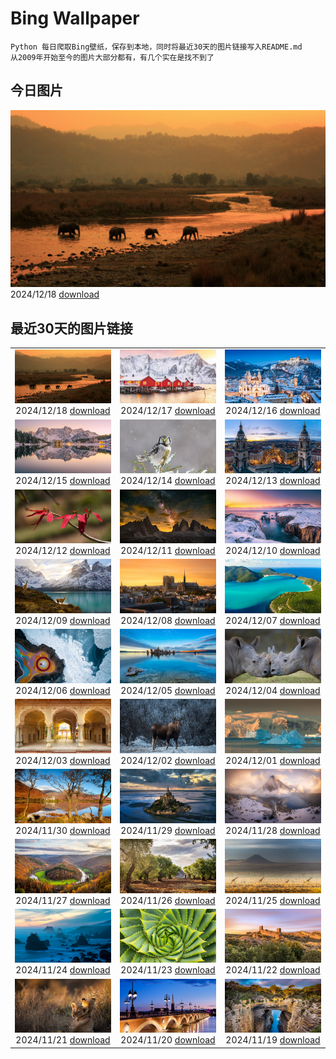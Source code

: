 # Bing Wallpaper

```
Python 每日爬取Bing壁纸，保存到本地，同时将最近30天的图片链接写入README.md
从2009年开始至今的图片大部分都有，有几个实在是找不到了
```



## 今日图片


![](./images/2024/12/18/MorningElephants_ZH-CN1418579765_1920x1080_2024-12-18.jpg)2024/12/18 [download](./images/2024/12/18/MorningElephants_ZH-CN1418579765_1920x1080_2024-12-18.jpg)

## 最近30天的图片链接


|      |      |      |
| :----: | :----: | :----: |
|![](./images/2024/12/18/MorningElephants_ZH-CN1418579765_1920x1080_2024-12-18.jpg)2024/12/18 [download](./images/2024/12/18/MorningElephants_ZH-CN1418579765_1920x1080_2024-12-18.jpg)|![](./images/2024/12/17/ReinefjordenNorway_ZH-CN1198843758_1920x1080_2024-12-17.jpg)2024/12/17 [download](./images/2024/12/17/ReinefjordenNorway_ZH-CN1198843758_1920x1080_2024-12-17.jpg)|![](./images/2024/12/16/SalzburgSnow_ZH-CN0964131994_1920x1080_2024-12-16.jpg)2024/12/16 [download](./images/2024/12/16/SalzburgSnow_ZH-CN0964131994_1920x1080_2024-12-16.jpg)|
|![](./images/2024/12/15/MisurinaLake_ZH-CN0744434715_1920x1080_2024-12-15.jpg)2024/12/15 [download](./images/2024/12/15/MisurinaLake_ZH-CN0744434715_1920x1080_2024-12-15.jpg)|![](./images/2024/12/14/NorthernHawkOwl_ZH-CN8408027305_1920x1080_2024-12-14.jpg)2024/12/14 [download](./images/2024/12/14/NorthernHawkOwl_ZH-CN8408027305_1920x1080_2024-12-14.jpg)|![](./images/2024/12/13/ChristmasBudapest_ZH-CN8197439971_1920x1080_2024-12-13.jpg)2024/12/13 [download](./images/2024/12/13/ChristmasBudapest_ZH-CN8197439971_1920x1080_2024-12-13.jpg)|
|![](./images/2024/12/12/WildPoinsettia_ZH-CN7984548709_1920x1080_2024-12-12.jpg)2024/12/12 [download](./images/2024/12/12/WildPoinsettia_ZH-CN7984548709_1920x1080_2024-12-12.jpg)|![](./images/2024/12/11/DolomitesSky_ZH-CN9299967785_1920x1080_2024-12-11.jpg)2024/12/11 [download](./images/2024/12/11/DolomitesSky_ZH-CN9299967785_1920x1080_2024-12-11.jpg)|![](./images/2024/12/10/CornwallSnow_ZH-CN8407245245_1920x1080_2024-12-10.jpg)2024/12/10 [download](./images/2024/12/10/CornwallSnow_ZH-CN8407245245_1920x1080_2024-12-10.jpg)|
|![](./images/2024/12/09/GuanacosChile_ZH-CN7011761081_1920x1080_2024-12-09.jpg)2024/12/09 [download](./images/2024/12/09/GuanacosChile_ZH-CN7011761081_1920x1080_2024-12-09.jpg)|![](./images/2024/12/08/ReopeningNotreDame_ZH-CN6512133762_1920x1080_2024-12-08.jpg)2024/12/08 [download](./images/2024/12/08/ReopeningNotreDame_ZH-CN6512133762_1920x1080_2024-12-08.jpg)|![](./images/2024/12/07/ArraialdoCabo_ZH-CN6202620711_1920x1080_2024-12-07.jpg)2024/12/07 [download](./images/2024/12/07/ArraialdoCabo_ZH-CN6202620711_1920x1080_2024-12-07.jpg)|
|![](./images/2024/12/06/GreaterSnow2024_ZH-CN5929129591_1920x1080_2024-12-06.jpg)2024/12/06 [download](./images/2024/12/06/GreaterSnow2024_ZH-CN5929129591_1920x1080_2024-12-06.jpg)|![](./images/2024/12/05/MonoTufa_ZH-CN4998806540_1920x1080_2024-12-05.jpg)2024/12/05 [download](./images/2024/12/05/MonoTufa_ZH-CN4998806540_1920x1080_2024-12-05.jpg)|![](./images/2024/12/04/RhinosKenya_ZH-CN4422118541_1920x1080_2024-12-04.jpg)2024/12/04 [download](./images/2024/12/04/RhinosKenya_ZH-CN4422118541_1920x1080_2024-12-04.jpg)|
|![](./images/2024/12/03/JaipurFort_ZH-CN3891828158_1920x1080_2024-12-03.jpg)2024/12/03 [download](./images/2024/12/03/JaipurFort_ZH-CN3891828158_1920x1080_2024-12-03.jpg)|![](./images/2024/12/02/SnowMoose_ZH-CN3364979952_1920x1080_2024-12-02.jpg)2024/12/02 [download](./images/2024/12/02/SnowMoose_ZH-CN3364979952_1920x1080_2024-12-02.jpg)|![](./images/2024/12/01/IcebergsAntarctica_ZH-CN2942178295_1920x1080_2024-12-01.jpg)2024/12/01 [download](./images/2024/12/01/IcebergsAntarctica_ZH-CN2942178295_1920x1080_2024-12-01.jpg)|
|![](./images/2024/11/30/KilchurnAutumn_ZH-CN2547959725_1920x1080_2024-11-30.jpg)2024/11/30 [download](./images/2024/11/30/KilchurnAutumn_ZH-CN2547959725_1920x1080_2024-11-30.jpg)|![](./images/2024/11/29/MtStMichel_ZH-CN1232662142_1920x1080_2024-11-29.jpg)2024/11/29 [download](./images/2024/11/29/MtStMichel_ZH-CN1232662142_1920x1080_2024-11-29.jpg)|![](./images/2024/11/28/AssiniboineTS_ZH-CN9936042562_1920x1080_2024-11-28.jpg)2024/11/28 [download](./images/2024/11/28/AssiniboineTS_ZH-CN9936042562_1920x1080_2024-11-28.jpg)|
|![](./images/2024/11/27/SemoisRiver_ZH-CN0801669014_1920x1080_2024-11-27.jpg)2024/11/27 [download](./images/2024/11/27/SemoisRiver_ZH-CN0801669014_1920x1080_2024-11-27.jpg)|![](./images/2024/11/26/TrulliGrove_ZH-CN9519400567_1920x1080_2024-11-26.jpg)2024/11/26 [download](./images/2024/11/26/TrulliGrove_ZH-CN9519400567_1920x1080_2024-11-26.jpg)|![](./images/2024/11/25/AmboseliGiraffes_ZH-CN9276085602_1920x1080_2024-11-25.jpg)2024/11/25 [download](./images/2024/11/25/AmboseliGiraffes_ZH-CN9276085602_1920x1080_2024-11-25.jpg)|
|![](./images/2024/11/24/SonomaCoast_ZH-CN9187330701_1920x1080_2024-11-24.jpg)2024/11/24 [download](./images/2024/11/24/SonomaCoast_ZH-CN9187330701_1920x1080_2024-11-24.jpg)|![](./images/2024/11/23/FibonacciAloe_ZH-CN8974137481_1920x1080_2024-11-23.jpg)2024/11/23 [download](./images/2024/11/23/FibonacciAloe_ZH-CN8974137481_1920x1080_2024-11-23.jpg)|![](./images/2024/11/22/ZafraCastle_ZH-CN8791148758_1920x1080_2024-11-22.jpg)2024/11/22 [download](./images/2024/11/22/ZafraCastle_ZH-CN8791148758_1920x1080_2024-11-22.jpg)|
|![](./images/2024/11/21/LionCubs_ZH-CN8538754038_1920x1080_2024-11-21.jpg)2024/11/21 [download](./images/2024/11/21/LionCubs_ZH-CN8538754038_1920x1080_2024-11-21.jpg)|![](./images/2024/11/20/PontBordeaux_ZH-CN7656263575_1920x1080_2024-11-20.jpg)2024/11/20 [download](./images/2024/11/20/PontBordeaux_ZH-CN7656263575_1920x1080_2024-11-20.jpg)|![](./images/2024/11/19/TasmansArch_ZH-CN7062784426_1920x1080_2024-11-19.jpg)2024/11/19 [download](./images/2024/11/19/TasmansArch_ZH-CN7062784426_1920x1080_2024-11-19.jpg)|


